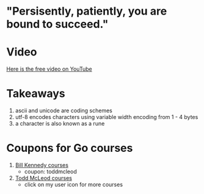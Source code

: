 # "Persisently, patiently, you are bound to succeed."

# Video
[Here is the free video on YouTube](https://www.youtube.com/watch?v=S3BHZv6OrJg)

# Takeaways
1. ascii and unicode are coding schemes
2. utf-8 encodes characters using variable width encoding from 1 - 4 bytes
3. a character is also known as a rune

# Coupons for Go courses
1. [Bill Kennedy courses](https://courses.ardanlabs.com/order?ct=670e0200-1823-4916-8ff5-b2438450e2ce) 
    - coupon: toddmcleod
2. [Todd McLeod courses](https://www.udemy.com/course/learn-how-to-code/?referralCode=BE659D12A78B2C0DFFB0)
    - click on my user icon for more courses
